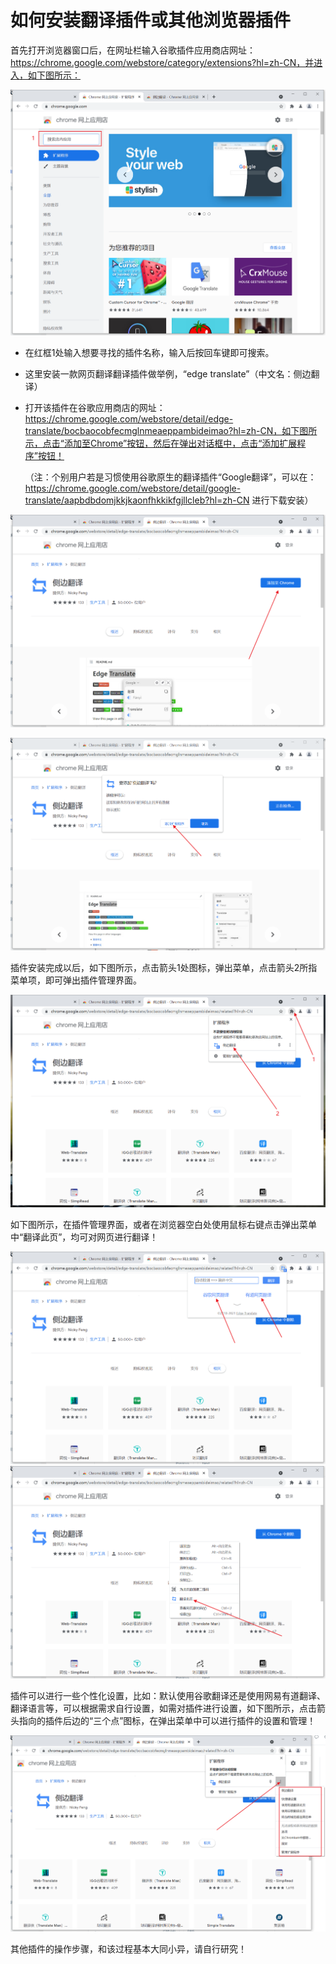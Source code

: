 # 如何安装翻译插件或其他浏览器插件



首先打开浏览器窗口后，在网址栏输入谷歌插件应用商店网址：https://chrome.google.com/webstore/category/extensions?hl=zh-CN，并进入，如下图所示：

![](<../../.gitbook/assets/1 (50).png>)

* 在红框1处输入想要寻找的插件名称，输入后按回车键即可搜索。
* 这里安装一款网页翻译翻译插件做举例，“edge translate”（中文名：侧边翻译）
*   打开该插件在谷歌应用商店的网址：https://chrome.google.com/webstore/detail/edge-translate/bocbaocobfecmglnmeaeppambideimao?hl=zh-CN，如下图所示，点击“添加至Chrome”按钮，然后在弹出对话框中，点击“添加扩展程序”按钮！

    （注：个别用户若是习惯使用谷歌原生的翻译插件“Google翻译”，可以在：https://chrome.google.com/webstore/detail/google-translate/aapbdbdomjkkjkaonfhkkikfgjllcleb?hl=zh-CN 进行下载安装）

![](../../.gitbook/assets/2.png)

![](<../../.gitbook/assets/3 (4).png>)

插件安装完成以后，如下图所示，点击箭头1处图标，弹出菜单，点击箭头2所指菜单项，即可弹出插件管理界面。

![](<../../.gitbook/assets/4 (12).png>)

如下图所示，在插件管理界面，或者在浏览器空白处使用鼠标右键点击弹出菜单中“翻译此页”，均可对网页进行翻译！

![插件管理界面](<../../.gitbook/assets/5 (2).png>) ![鼠标右键点击的弹出菜单](../../.gitbook/assets/6.png)

插件可以进行一些个性化设置，比如：默认使用谷歌翻译还是使用网易有道翻译、翻译语言等，可以根据需求自行设置，如需对插件进行设置，如下图所示，点击箭头指向的插件后边的“三个点”图标，在弹出菜单中可以进行插件的设置和管理！

![](<../../.gitbook/assets/7 (1).png>)

其他插件的操作步骤，和该过程基本大同小异，请自行研究！
